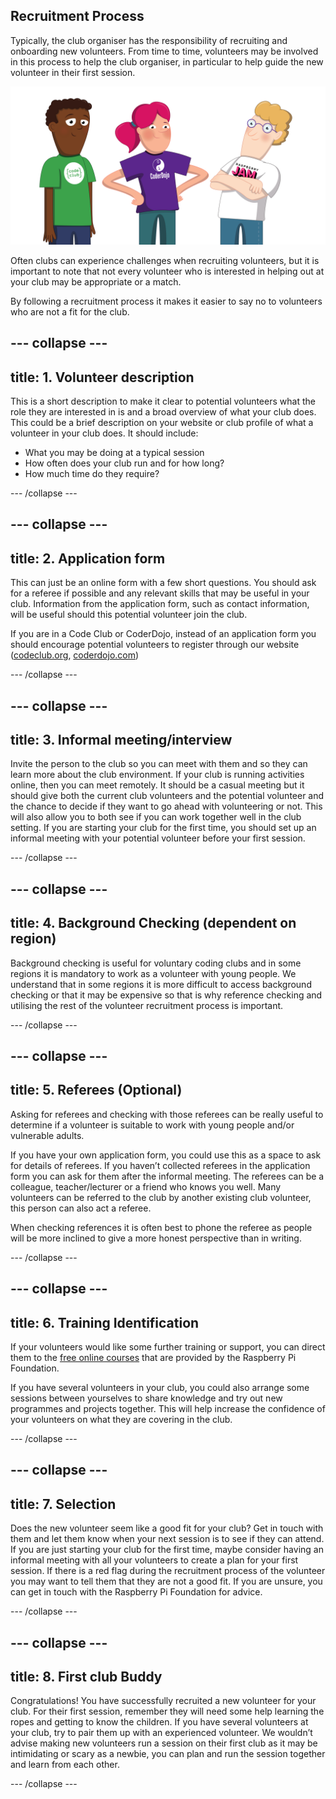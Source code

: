 ## Recruitment Process

Typically, the club organiser has the responsibility of recruiting and onboarding new volunteers. From time to time, volunteers may be involved in this process to help the club organiser, in particular to help guide the new volunteer in their first session.

![3 colunteers standing](images/2-RPF-Volunteers.png)

Often clubs can experience challenges when recruiting volunteers, but it is important to note that not every volunteer who is interested in helping out at your club may be appropriate or a match.

By following a recruitment process it makes it easier to say no to volunteers who are not a fit for the club.

--- collapse ---
---
title: 1. Volunteer description
---

This is a short description to make it clear to potential volunteers what the role they are interested in is and a broad overview of what your club does. This could be a brief description on your website or club profile of what a volunteer in your club does. It should include:

* What you may be doing at a typical session
* How often does your club run and for how long?
* How much time do they require? 

--- /collapse ---

--- collapse ---
---
title: 2. Application form
---

This can just be an online form with a few short questions. You should ask for a referee if possible and any relevant skills that may be useful in your club. Information from the application form, such as contact information, will be useful should this potential volunteer join the club.

If you are in a Code Club or CoderDojo, instead of an application form you should encourage potential volunteers to register through our website ([codeclub.org](https://codeclub.org), [coderdojo.com](https://coderdojo.com))

--- /collapse ---

--- collapse ---
---
title: 3. Informal meeting/interview
---

Invite the person to the club so you can meet with them and so they can learn more about the club environment. If your club is running activities online, then you can meet remotely. It should be a casual meeting but it should give both the current club volunteers and the potential volunteer and the chance to decide if they want to go ahead with volunteering or not. This will also allow you to both see if you can work together well in the club setting. If you are starting your club for the first time, you should set up an informal meeting with your potential volunteer before your first session.

--- /collapse ---

--- collapse ---
---
title: 4. Background Checking (dependent on region)
---

Background checking is useful for voluntary coding clubs and in some regions it is mandatory to work as a volunteer with young people. We understand that in some regions it is more difficult to access background checking or that it may be expensive so that is why reference checking and utilising the rest of the volunteer recruitment process is important.

--- /collapse ---

--- collapse ---
---
title: 5. Referees (Optional)
---

Asking for referees and checking with those referees can be really useful to determine if a volunteer is suitable to work with young people and/or vulnerable adults. 

If you have your own application form, you could use this as a space to ask for details of referees. If you haven’t collected referees in the application form you can ask for them after the informal meeting. The referees can be a colleague, teacher/lecturer or a friend who knows you well. Many volunteers can be referred to the club by another existing club volunteer, this person can also act a referee.

When checking references it is often best to phone the referee as people will be more inclined to give a more honest perspective than in writing. 

--- /collapse ---

--- collapse ---
---
title: 6. Training Identification  
---

If your volunteers would like some further training or support, you can direct them to the [free online courses](https://www.futurelearn.com/partners/raspberry-pi) that are provided by the Raspberry Pi Foundation. 

If you have several volunteers in your club, you could also arrange some sessions between yourselves to share knowledge and try out new programmes and projects together. This will help increase the confidence of your volunteers on what they are covering in the club.

--- /collapse ---

--- collapse ---
---
title: 7. Selection
---

Does the new volunteer seem like a good fit for your club? Get in touch with them and let them know when your next session is to see if they can attend. If you are just starting your club for the first time, maybe consider having an informal meeting with all your volunteers to create a plan for your first session.
If there is a red flag during the recruitment process of the volunteer you may want to tell them that they are not a good fit. If you are unsure, you can get in touch with the Raspberry Pi Foundation for advice. 

--- /collapse ---

--- collapse ---
---
title: 8. First club Buddy  
---

Congratulations! You have successfully recruited a new volunteer for your club. For their first session, remember they will need some help learning the ropes and getting to know the children. If you have several volunteers at your club, try to pair them up with an experienced volunteer. We wouldn’t advise making new volunteers run a session on their first club as it may be intimidating or scary as a newbie, you can plan and run the session together and learn from each other.

--- /collapse ---
